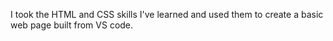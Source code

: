 I took the HTML and CSS skills I've learned and used them to create a basic web page built from VS code.
